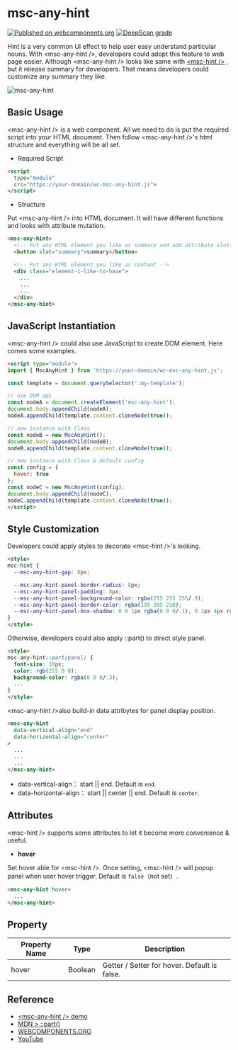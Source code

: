# msc-any-hint

[![Published on webcomponents.org](https://img.shields.io/badge/webcomponents.org-published-blue.svg)](https://www.webcomponents.org/element/msc-hint) [![DeepScan grade](https://deepscan.io/api/teams/16372/projects/26360/branches/836753/badge/grade.svg)](https://deepscan.io/dashboard#view=project&tid=16372&pid=26360&bid=836753)

Hint is a very common UI effect to help user easy understand particular nouns. With &lt;msc-any-hint />, developers could adopt this feature to web page easier. Although &lt;msc-any-hint /> looks like same with [&lt;msc-hint />](https://github.com/meistudioli/msc-hint) , but it release summary for developers. That means developers could customize any summary they like.

![msc-any-hint](https://github.com/meistudioli/msc-any-hint/assets/10822546/d1c69fb8-7343-4e58-81bb-67def3ce60c8)


## Basic Usage

&lt;msc-any-hint /> is a web component. All we need to do is put the required script into your HTML document. Then follow &lt;msc-any-hint />'s html structure and everything will be all set.

- Required Script

```html
<script
  type="module"
  src="https://your-domain/wc-msc-any-hint.js">        
</script>
```

- Structure

Put &lt;msc-any-hint /> into HTML document. It will have different functions and looks with attribute mutation.

```html
<msc-any-hint>
  <!-- Put any HTML element you like as summary and add attribute slot="summary" -->
  <button slot="summary">summary</button>

  <!-- Put any HTML element you like as content -->
  <div class="element-i-like-to-have">
    ...
    ...
    ...
  </div>
</msc-any-hint>
```

## JavaScript Instantiation

&lt;msc-any-hint /> could also use JavaScript to create DOM element. Here comes some examples.

```html
<script type="module">
import { MscAnyHint } from 'https://your-domain/wc-msc-any-hint.js';

const template = document.querySelector('.my-template');

// use DOM api
const nodeA = document.createElement('msc-any-hint');
document.body.appendChild(nodeA);
nodeA.appendChild(template.content.cloneNode(true));

// new instance with Class
const nodeB = new MscAnyHint();
document.body.appendChild(nodeB);
nodeB.appendChild(template.content.cloneNode(true));

// new instance with Class & default config
const config = {
  hover: true
};
const nodeC = new MscAnyHint(config);
document.body.appendChild(nodeC);
nodeC.appendChild(template.content.cloneNode(true));
</script>
```

## Style Customization

Developers could apply styles to decorate &lt;msc-hint />'s looking.

```html
<style>
msc-hint {
  --msc-any-hint-gap: 8px;

  --msc-any-hint-panel-border-radius: 8px;
  --msc-any-hint-panel-padding: 8px;
  --msc-any-hint-panel-background-color: rgba(255 255 255/.9);
  --msc-any-hint-panel-border-color: rgba(199 205 210);
  --msc-any-hint-panel-box-shadow: 0 0 1px rgba(0 0 0/.1), 0 2px 4px rgba(0 0 0/ .08);
}
</style>
```

Otherwise, developers could also apply ::part() to direct style panel.

```html
<style>
msc-any-hint::part(panel) {
  font-size: 16px;
  color: rgb(255 0 0);
  background-color: rgba(0 0 0/.3);
  ...
}
</style>
```

&lt;msc-any-hint />also build-in data attribytes for panel display position.

```html
<msc-any-hint
  data-vertical-align="end"
  data-horizontal-align="center"
>
  ...
  ...
  ...
</msc-any-hint>
```

- data-vertical-align： start || end. Default is `end`.
- data-horizontal-align： start || center || end. Default is `center`.

## Attributes

&lt;msc-hint /> supports some attributes to let it become more convenience & useful.

- **hover**

Set hover able for &lt;msc-hint />. Once setting, &lt;msc-hint /> will popup panel when user hover trigger. Default is `false`（not set）.

```html
<msc-any-hint hover>
  ...
</msc-any-hint>
```

## Property

| Property Name | Type | Description |
| ----------- | ----------- | ----------- |
| hover | Boolean | Getter / Setter for hover. Default is false. |


## Reference
- [&lt;msc-any-hint /> demo](https://blog.lalacube.com/mei/webComponent_msc-any-hint.html)
- [MDN > ::part()](https://developer.mozilla.org/en-US/docs/Web/CSS/::part)
- [WEBCOMPONENTS.ORG](https://www.webcomponents.org/element/msc-any-hint)
- [YouTube](https://youtube.com/shorts/Bt70ng9xD9k)
